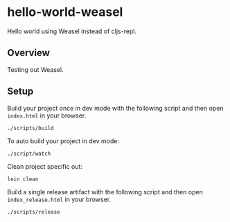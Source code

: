 # hello-world-weasel

Hello world using Weasel instead of cljs-repl.

## Overview

Testing out Weasel.

## Setup

Build your project once in dev mode with the following script and then open `index.html` in your browser.

    ./scripts/build

To auto build your project in dev mode:

    ./script/watch

Clean project specific out:

    lein clean
     
Build a single release artifact with the following script and then open `index_release.html` in your browser.

    ./scripts/release

